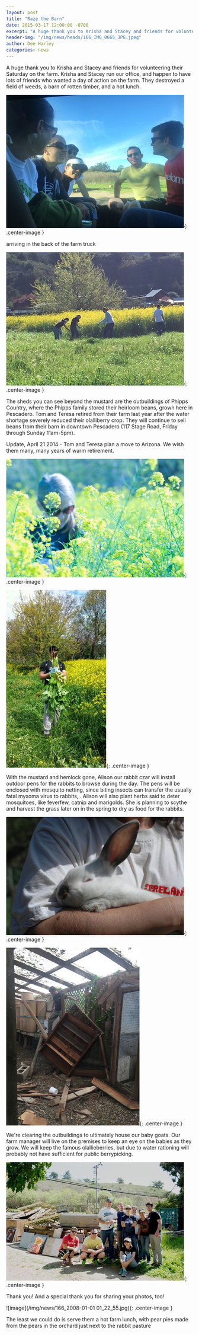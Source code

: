 ```yaml
---
layout: post
title: "Raze the Barn"
date: 2015-03-17 12:00:00 -0700
excerpt: "A huge thank you to Krisha and Stacey and friends for volunteering their Saturday on the farm. Krisha ..."
header-img: "/img/news/heads/166_IMG_0665_JPG.jpeg"
author: Dee Harley
categories: news
---
```

A huge thank you to Krisha and Stacey and friends for volunteering
their Saturday on the farm. Krisha and Stacey run our office, and
happen to have lots of friends who wanted a day of action on the farm.
They destroyed a field of weeds, a barn of rotten timber, and a hot
lunch.

![image](/img/news/166_IMG_0665_JPG.jpeg){: .center-image }

arriving in the back of the farm truck

![image](/img/news/166_IMG_1654.JPG){: .center-image }

The sheds you can see beyond the mustard are the outbuildings of
Phipps Country, where the Phipps family stored their heirloom beans,
grown here in Pescadero. Tom and Teresa retired from their farm last
year after the water shortage severely reduced their olalliberry crop.
They will continue to sell beans from their barn in downtown Pescadero
(117 Stage Road, Friday through Sunday 11am-5pm).

Update, April 21 2014 - Tom and Teresa plan a move to Arizona. We wish
them many, many years of warm retirement.

![image](/img/news/166_IMG_0678.JPG){: .center-image }



![image](/img/news/166_IMG_0680.JPG){: .center-image }

With the mustard and hemlock gone, Alison our rabbit czar will install
outdoor pens for the rabbits to browse during the day. The pens will
be enclosed with mosquito netting, since biting insects can transfer
the usually fatal myxoma virus to rabbits, . Alison will also plant
herbs said to deter mosquitoes, like feverfew, catnip and marigolds.
She is planning to scythe and harvest the grass later on in the spring
to dry as food for the rabbits.

![image](/img/news/166_DSC_0393.JPG){: .center-image }



![image](/img/news/166_phipps.jpeg){: .center-image }

We're clearing the outbuildings to ultimately house our baby goats.
Our farm manager will live on the premises to keep an eye on the
babies as they grow. We will keep the famous olallieberries, but due
to water rationing will probably not have sufficient for public
berrypicking.

![image](/img/news/166_IMG_0676.JPG){: .center-image }

Thank you! And a special thank you for sharing your photos, too!

![image](/img/news/166_2008-01-01 01_22_55.jpg){: .center-image }

The least we could do is serve them a hot farm lunch, with pear pies
made from the pears in the orchard just next to the rabbit pasture

